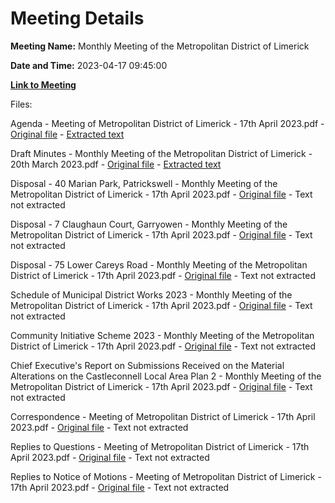 # Meeting Details

**Meeting Name:** Monthly Meeting of the Metropolitan District of Limerick

**Date and Time:** 2023-04-17 09:45:00

**[Link to Meeting](https://www.limerick.ie/council/whats-on/monthly-meeting-of-the-metropolitan-district-of-limerick-1)**

Files: 

Agenda - Meeting of Metropolitan District of Limerick - 17th April 2023.pdf - [Original file](https://www.limerick.ie/sites/default/files/media/documents/2023-04/00%20Agenda%20-%20Meeting%20of%20Metropolitan%20District%20of%20Limerick%20-%2017th%20April%202023.pdf) - [Extracted text](./Agenda%20-%20Meeting%20of%20Metropolitan%20District%20of%20Limerick%20-%2017th%20April%202023.md)

Draft Minutes - Monthly Meeting of the Metropolitan District of Limerick - 20th March 2023.pdf - [Original file](https://www.limerick.ie/sites/default/files/media/documents/2023-04/01%20Draft%20Minutes%20-%20Monthly%20Meeting%20of%20the%20Metropolitan%20District%20of%20Limerick%20-%2020th%20March%202023.pdf) - [Extracted text](./Draft%20Minutes%20-%20Monthly%20Meeting%20of%20the%20Metropolitan%20District%20of%20Limerick%20-%2020th%20March%202023.md)

Disposal - 40 Marian Park, Patrickswell - Monthly Meeting of the Metropolitan District of Limerick - 17th April 2023.pdf - [Original file](https://www.limerick.ie/sites/default/files/media/documents/2023-04/02%28a%29%20Disposal%20-%2040%20Marian%20Park%20Patrickswell%20-%20Monthly%20Meeting%20of%20the%20Metropolitan%20District%20of%20Limerick%20-%2017th%20April.pdf) - Text not extracted

Disposal - 7 Claughaun Court, Garryowen - Monthly Meeting of the Metropolitan District of Limerick - 17th April 2023.pdf - [Original file](https://www.limerick.ie/sites/default/files/media/documents/2023-04/02%28b%29%20Disposal%20-%207%20Claughaun%20Court%20Garryowen%20-%20Monthly%20Meeting%20of%20the%20Metropolitan%20District%20of%20Limerick%20-%2017th%20April.pdf) - Text not extracted

Disposal - 75 Lower Careys Road - Monthly Meeting of the Metropolitan District of Limerick - 17th April 2023.pdf - [Original file](https://www.limerick.ie/sites/default/files/media/documents/2023-04/02%28c%29%20Disposal%20-%2075%20Lower%20Careys%20Road%20-%20Monthly%20Meeting%20of%20the%20Metropolitan%20District%20of%20Limerick%20-%2017th%20April.pdf) - Text not extracted

Schedule of Municipal District Works 2023 - Monthly Meeting of the Metropolitan District of Limerick - 17th April 2023.pdf - [Original file](https://www.limerick.ie/sites/default/files/media/documents/2023-04/03%20Schedule%20of%20Municipal%20District%20Works%202023%20-%20Monthly%20Meeting%20of%20the%20Metropolitan%20District%20of%20Limerick%20-%2017th%20April.pdf) - Text not extracted

Community Initiative Scheme 2023 - Monthly Meeting of the Metropolitan District of Limerick - 17th April 2023.pdf - [Original file](https://www.limerick.ie/sites/default/files/media/documents/2023-04/04%20Community%20Initiative%20Scheme%202023%20-%20Monthly%20Meeting%20of%20the%20Metropolitan%20District%20of%20Limerick%20-%2017th%20April%202023.pdf) - Text not extracted

Chief Executive's Report on Submissions Received on the Material Alterations on the Castleconnell Local Area Plan 2 - Monthly Meeting of the Metropolitan District of Limerick - 17th April 2023.pdf - [Original file](https://www.limerick.ie/sites/default/files/media/documents/2023-04/05%20Chief%20Executive%27s%20Report%20on%20Submissions%20Received%20on%20the%20Material%20Alterations%20on%20the%20Castleconnell%20Local%20Area%20Plan%202.pdf) - Text not extracted

Correspondence - Meeting of Metropolitan District of Limerick - 17th April 2023.pdf - [Original file](https://www.limerick.ie/sites/default/files/media/documents/2023-04/35%20Correspondence%20-%20Meeting%20of%20Metropolitan%20District%20of%20Limerick%20-%2017th%20April%202023.pdf) - Text not extracted

Replies to Questions - Meeting of Metropolitan District of Limerick - 17th April 2023.pdf - [Original file](https://www.limerick.ie/sites/default/files/media/documents/2023-04/Replies%20to%20Questions%20-%20Meeting%20of%20Metropolitan%20District%20of%20Limerick%20-%2017th%20April%202023.pdf) - Text not extracted

Replies to Notice of Motions - Meeting of Metropolitan District of Limerick - 17th April 2023.pdf - [Original file](https://www.limerick.ie/sites/default/files/media/documents/2023-04/Replies%20to%20Notice%20of%20Motions%20-%20Meeting%20of%20Metropolitan%20District%20of%20Limerick%20-%2017th%20April%202023.pdf) - Text not extracted

